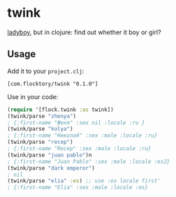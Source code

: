 # twink

[ladyboy](https://github.com/flocktory/ladyboy), but in clojure: find out whether it boy or girl?

## Usage

Add it to your `project.clj`:

`[com.flocktory/twink "0.1.0"]`

Use in your code:

```clojure
(require '[flock.twink :as twink])
(twink/parse "zhenya")
; {:first-name "Женя" :sex nil :locale :ru }
(twink/parse "kolya")
; {:first-name "Николай" :sex :male :locale :ru}
(twink/parse "recep")
; {:first-name "Recep" :sex :male :locale :ru}
(twink/parse "juan pablo")n
; {:first-name "Juan Pablo" :sex :male :locale :es2}
(twink/parse "dark emperor")
; nil
(twink/parse "elia" :es) ;; use :es locale first'
; {:first-name "Elia" :sex :male :locale :es}
```
